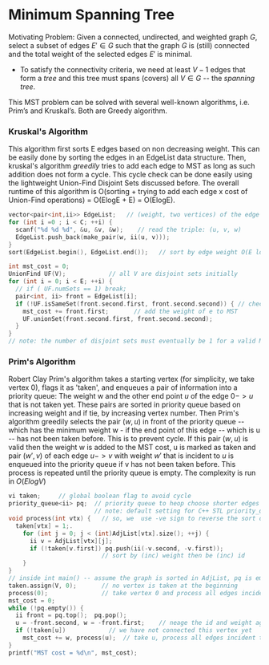 # Minimum Spanning Tree
Motivating Problem: Given a connected, undirected, and weighted graph $G$, select a subset of edges $E' \in G$ such that the graph $G$ is (still) connected and the total weight of the selected edges $E'$ is minimal.
* To satisfy the connectivity criteria, we need at least $V - 1$ edges that form a *tree* and this tree must spans (covers) all $V \in G$ -- the *spanning tree*.

This MST problem can be solved with several well-known algorithms, i.e. Prim’s and Kruskal’s. Both are Greedy algorithm.

### Kruskal's Algorithm
This algorithm first sorts E edges based on non decreasing weight. This can be easily done by sorting the edges in an EdgeList data structure. Then, kruskal's algorithm *greedily* tries to add each edge to MST as long as such addition does not form a cycle. This cycle check can be done easily using the lightweight Union-Find Disjoint Sets discussed before.
The overall runtime of this algorithm is O(sorting + trying to add each edge x cost of Union-Find operations) = O(ElogE + E) = O(ElogE).
```cpp
vector<pair<int,ii>> EdgeList;   // (weight, two vertices) of the edge
for (int i =0 ; i < C; ++i) {
  scanf("%d %d %d", &u, &v, &w);    // read the triple: (u, v, w)
  EdgeList.push_back(make_pair(w, ii(u, v)));
}
sort(EdgeList.begin(), EdgeList.end());   // sort by edge weight O(E log E)

int mst_cost = 0;
UnionFind UF(V);            // all V are disjoint sets initially
for (int i = 0; i < E; ++i) {
  // if ( UF.numSets == 1) break;
  pair<int, ii> front = EdgeList[i];
  if (!UF.isSameSet(front.second.first, front.second.second)) { // check
    mst_cost += front.first;       // add the weight of e to MST
    UF.unionSet(front.second.first, front.second.second);
  }
}
// note: the number of disjoint sets must eventually be 1 for a valid MST
```

### Prim's Algorithm
Robert Clay Prim's algorithm takes a starting vertex (for simplicity, we take vertex 0), flags it as 'taken', and enqueues a pair of information into a priority queue: The weight w and the other end point $u$ of the edge $0 -> u$ that is not taken yet. These pairs are sorted in priority queue based on  increasing weight and if tie, by increasing vertex number. Then Prim's algorithm greedily selects the pair $(w, u)$ in front of the priority queue -- which has the minimum weight w - if the end point of this edge -- which is u -- has not been taken before. This is to prevent cycle. If this pair $(w, u)$ is valid then the weight w is added to the MST cost, u is marked as taken and pair $(w',v)$ of each edge $u->v$ with weight $w'$ that is incident to $u$ is enqueued into the priority queue if v has not been taken before. This process is repeated until the priority queue is empty.
The complexity is run in $O(ElogV)$

```cpp
vi taken;     // global boolean flag to avoid cycle
priority_queue<ii> pq;  // priority queue to heop choose shorter edges
                        // note: default setting for C++ STL priority_queue is a max heap
void process(int vtx) {   // so, we  use -ve sign to reverse the sort order
  taken[vtx] = 1;.
    for (int j = 0; j < (int)AdjList[vtx].size(); ++j) {
      ii v = AdjList[vtx][j];
      if (!taken[v.first]) pq.push(ii(-v.second, -v.first));
                          // sort by (inc) weight then be (inc) id
    }
}
// inside int main() -- assume the graph is sorted in AdjList, pq is empty
taken.assign(V, 0);       // no vertex is taken at the beginning
process(0);               // take vertex 0 and process all edges incident to vertex 0
mst_cost = 0;
while (!pq.empty()) {
  ii front = pq.top();  pq.pop();
  u = -front.second, w = -front.first;    // neage the id and weight again
  if (!taken[u])            // we have not connected this vertex yet
    mst_cost += w, process(u);  // take u, process all edges incident to u
}
printf("MST cost = %d\n", mst_cost);
```
